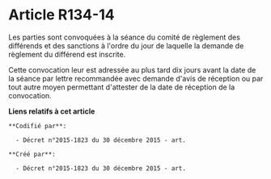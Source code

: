 # Article R134-14

Les parties sont convoquées à la séance du comité de règlement des différends et des sanctions à l'ordre du jour de laquelle
la demande de règlement du différend est inscrite.

Cette convocation leur est adressée au plus tard dix jours avant la date de la séance par lettre recommandée avec demande
d'avis de réception ou par tout autre moyen permettant d'attester de la date de réception de la convocation.

**Liens relatifs à cet article**

	**Codifié par**:

	  - Décret n°2015-1823 du 30 décembre 2015 - art.

	**Créé par**:

	  - Décret n°2015-1823 du 30 décembre 2015 - art.
